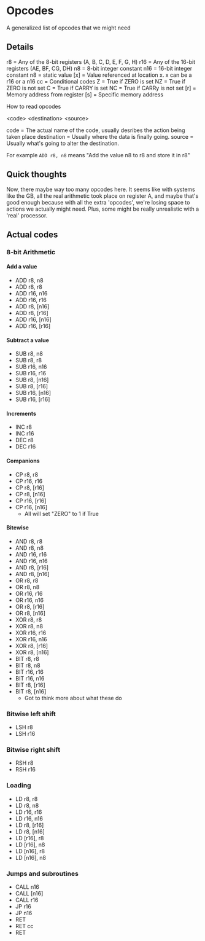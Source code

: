 # Opcodes

A generalized list of opcodes that we might need

## Details

r8 = Any of the 8-bit registers (A, B, C, D, E, F, G, H)
r16 = Any of the 16-bit registers (AE, BF, CG, DH)
n8 = 8-bit integer constant
n16 = 16-bit integer constant
n8 = static value
[x] = Value referenced at location x.  x can be a r16 or a n16
cc = Conditional codes
    Z = True if ZERO is set
    NZ = True if ZERO is not set
    C = True if CARRY is set
    NC = True if CARRy is not set
[r] = Memory address from register
[s] = Specific memory address

How to read opcodes

&lt;code&gt; &lt;destination&gt; &lt;source&gt;

code = The actual name of the code, usually desribes the action being taken place
destination = Usually where the data is finally going.
source = Usually what's going to alter the destination.

For example `ADD r8, n8` means "Add the value n8 to r8 and store it in r8"

## Quick thoughts

Now, there maybe way too many opcodes here.  It seems like with systems like the
GB, all the real arithmetic took place on register A, and maybe that's good
enough because with all the extra 'opcodes', we're losing space to actions we
actually might need.  Plus, some might be really unrealistic with a 'real' processor.

## Actual codes

### 8-bit Arithmetic

#### Add a value

* ADD r8, n8
* ADD r8, r8
* ADD r16, n16
* ADD r16, r16
* ADD r8, [n16]
* ADD r8, [r16]
* ADD r16, [n16]
* ADD r16, [r16]

#### Subtract a value

* SUB r8, n8
* SUB r8, r8
* SUB r16, n16
* SUB r16, r16
* SUB r8, [n16]
* SUB r8, [r16]
* SUB r16, [n16]
* SUB r16, [r16]

#### Increments

* INC r8
* INC r16
* DEC r8
* DEC r16

#### Companions

* CP r8, r8
* CP r16, r16
* CP r8, [r16]
* CP r8, [n16]
* CP r16, [r16]
* CP r16, [n16]
    * All will set "ZERO" to 1 if True

#### Bitewise

* AND r8, r8
* AND r8, n8
* AND r16, r16
* AND r16, n16
* AND r8, [r16]
* AND r8, [n16]
* OR r8, r8
* OR r8, n8
* OR r16, r16
* OR r16, n16
* OR r8, [r16]
* OR r8, [n16]
* XOR r8, r8
* XOR r8, n8
* XOR r16, r16
* XOR r16, n16
* XOR r8, [r16]
* XOR r8, [n16]
* BIT r8, r8
* BIT r8, n8
* BIT r16, r16
* BIT r16, n16
* BIT r8, [r16]
* BIT r8, [n16]
    * Got to think more about what these do

### Bitwise left shift

* LSH r8
* LSH r16

### Bitwise right shift

* RSH r8
* RSH r16

### Loading

* LD r8, r8
* LD r8, n8
* LD r16, r16
* LD r16, n16
* LD r8, [r16]
* LD r8, [n16]
* LD [r16], r8
* LD [r16], n8
* LD [n16], r8
* LD [n16], n8

### Jumps and subroutines

* CALL n16
* CALL [n16]
* CALL r16
* JP r16
* JP n16
* RET
* RET cc
* RET
